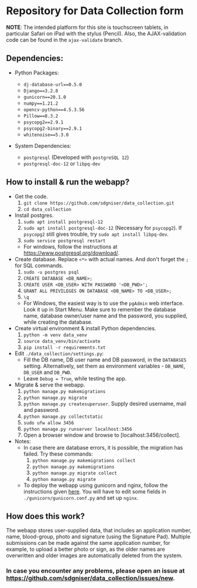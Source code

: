 # Repository for Data Collection form

<!-- W10 messing up ps schema - Heroku Demo here: https://dcniser.herokuapp.com/collect/ -->
**NOTE**: The intended platform for this site is touchscreen tablets, in particular Safari on iPad with the stylus (Pencil). Also, the AJAX-validation code can be found in the `ajax-validate` branch.

## Dependencies:
* Python Packages:
  * `dj-database-url==0.5.0`
  * `Django==3.2.8`
  * `gunicorn==20.1.0`
  * `numpy==1.21.2`
  * `opencv-python==4.5.3.56`
  * `Pillow==8.3.2`
  * `psycopg2==2.9.1`
  * `psycopg2-binary==2.9.1`
  * `whitenoise==5.3.0`

* System Dependencies:
  * `postgresql` (Developed with `postgreSQL 12`)
  * `postgresql-doc-12` or `libpq-dev`


## How to install & run the webapp?
* Get the code.
  1. `git clone https://github.com/sdgniser/data_collection.git`
  2. `cd data_collection`
* Install postgres.
  1. `sudo apt install postgresql-12`
  2. `sudo apt install postgresql-doc-12` (Necessary for `psycopg2`). If `psycopg2` still gives trouble, try `sudo apt install libpq-dev`.
  3. `sudo service postgresql restart`
  * For windows, follow the instructions at https://www.postgresql.org/download/.
* Create database. Replace `<*>` with actual names. And don't forget the `;` for SQL commands.
  1. `sudo -u postgres psql`
  2. `CREATE DATABASE <DB_NAME>;`
  3. `CREATE USER <DB_USER> WITH PASSWORD '<DB_PWD>';`
  4. `GRANT ALL PRIVILEGES ON DATABASE <DB_NAME> TO <DB_USER>;`
  5. `\q`
  * For Windows, the easiest way is to use the `pgAdmin` web interface. Look it up in Start Menu. Make sure to remember the database name, database owner/user name and the password, you supplied, while creating the database.
* Create virtual environment & install Python dependencies.
  1. `python -m venv data_venv`
  2. `source data_venv/bin/activate`
  3. `pip install -r requirements.txt`
* Edit `./data_collection/settings.py`:
  * Fill the DB name, DB user name and DB password, in the `DATABASES` setting. Alternatively, set them as environment variables - `DB_NAME`, `DB_USER` and `DB_PWD`.
  * Leave `Debug = True`, while testing the app.
* Migrate & serve the webapp.
  1. `python manage.py makemigrations`
  2. `python manage.py migrate`
  3. `python manage.py createsuperuser`. Supply desired username, mail and password.
  4. `python manage.py collectstatic`
  5. `sudo ufw allow 3456`
  6. `python manage.py runserver localhost:3456`
  7. Open a browser window and browse to [localhost:3456/collect].
* Notes:
  * In case there are database errors, it is possible, the migration has failed. Try these commands:
    1. `python manage.py makemigrations collect`
    2. `python manage.py makemigrations`
    3. `python manage.py migrate collect` 
    4. `python manage.py migrate`
  * To deploy the webapp using gunicorn and nginx, follow the instructions given [here](https://www.digitalocean.com/community/tutorials/how-to-set-up-django-with-postgres-nginx-and-gunicorn-on-ubuntu-16-04). You will have to edit some fields in `./gunicorn/gunicorn.conf.py` and set up `nginx`.


## How does this work?

The webapp stores user-supplied data, that includes an application number, name, blood-group, photo and signature (using the Signature Pad). Multiple submissions can be made against the same application number, for example, to upload a better photo or sign, as the older names are overwritten and older images are automatically deleted from the system.

### In case you encounter any problems, please open an issue at https://github.com/sdgniser/data_collection/issues/new.
